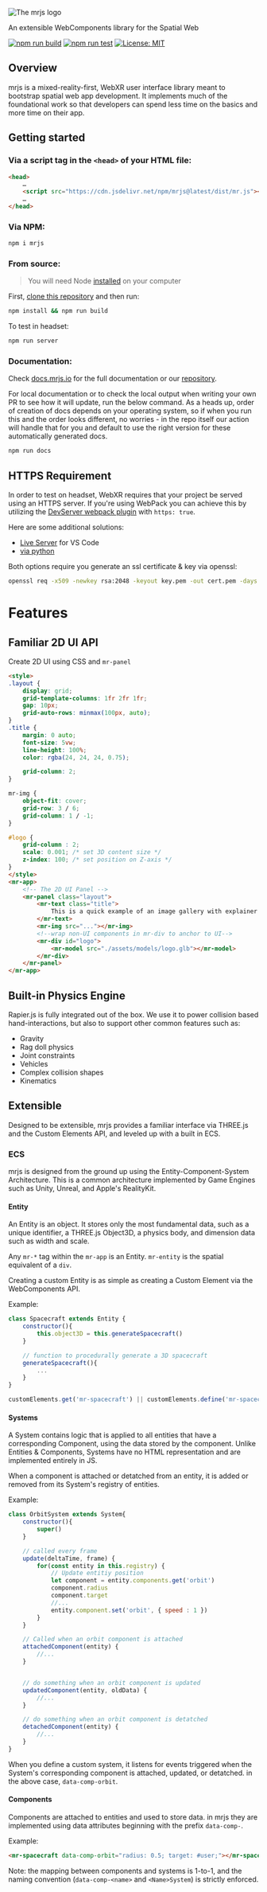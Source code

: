 ![The mrjs logo](https://docs.mrjs.io/static/mrjs_nopadding.svg)

An extensible WebComponents library for the Spatial Web

[![npm run build](https://github.com/Volumetrics-io/mrjs/actions/workflows/build.yml/badge.svg)](https://github.com/Volumetrics-io/mrjs/actions/workflows/build.yml) [![npm run test](https://github.com/Volumetrics-io/mrjs/actions/workflows/test.yml/badge.svg)](https://github.com/Volumetrics-io/mrjs/actions/workflows/test.yml) [![License: MIT](https://img.shields.io/badge/License-MIT-blue.svg)](https://github.com/Volumetrics-io/mrjs/blob/main/LICENSE)
 
## Overview
 
mrjs is a mixed-reality-first, WebXR user interface library meant to bootstrap spatial web app development. It implements much of the foundational work so that developers can spend less time on the basics and more time on their app.
 
## Getting started
 
### Via a script tag in the `<head>` of your HTML file:

```html
<head>
    …
    <script src="https://cdn.jsdelivr.net/npm/mrjs@latest/dist/mr.js"></script>
    …
</head>
```

### Via NPM:

```sh
npm i mrjs
```

### From source:

> You will need Node [installed](https://docs.npmjs.com/downloading-and-installing-node-js-and-npm) on your computer

First, [clone this repository](https://docs.github.com/en/get-started/getting-started-with-git/about-remote-repositories) and then run:

```sh
npm install && npm run build
```

To test in headset:

```sh
npm run server
```

### Documentation:

Check [docs.mrjs.io](https://docs.mrjs.io) for the full documentation or our [repository](https://github.com/Volumetrics-io/documentation).

For local documentation or to check the local output when writing your own PR to see how it will update, run the below command. As a heads up, order of creation of docs depends on your operating system, so if when you run this and the order looks different, no worries - in the repo itself our action will handle that for you and default to use the right version for these automatically generated docs.

```sh
npm run docs
```

## HTTPS Requirement

In order to test on headset, WebXR requires that your project be served using an HTTPS server. If you're using WebPack you can achieve this by utilizing the [DevServer webpack plugin](https://webpack.js.org/configuration/dev-server/) with `https: true`. 

Here are some additional solutions:

- [Live Server](https://marketplace.visualstudio.com/items?itemName=ritwickdey.LiveServer) for VS Code
- [via python](https://anvileight.com/blog/posts/simple-python-http-server/)

Both options require you generate an ssl certificate & key via openssl:

```sh
openssl req -x509 -newkey rsa:2048 -keyout key.pem -out cert.pem -days 365
```

# Features

## Familiar 2D UI API

Create 2D UI using CSS and `mr-panel`

```html
<style>
.layout {
    display: grid;
    grid-template-columns: 1fr 2fr 1fr;
    gap: 10px;
    grid-auto-rows: minmax(100px, auto);
}
.title {
    margin: 0 auto;
    font-size: 5vw;
    line-height: 100%;
    color: rgba(24, 24, 24, 0.75);

    grid-column: 2;
}

mr-img {
    object-fit: cover;
    grid-row: 3 / 6;
    grid-column: 1 / -1;
}

#logo {
    grid-column : 2;
    scale: 0.001; /* set 3D content size */
    z-index: 100; /* set position on Z-axis */
}
</style>
<mr-app>
    <!-- The 2D UI Panel -->
    <mr-panel class="layout">
        <mr-text class="title">
            This is a quick example of an image gallery with explainer text.
        </mr-text>
        <mr-img src="..."></mr-img>
        <!--wrap non-UI components in mr-div to anchor to UI-->
        <mr-div id="logo">
            <mr-model src="./assets/models/logo.glb"></mr-model> 
        </mr-div>
    </mr-panel>
</mr-app>
```

## Built-in Physics Engine

Rapier.js is fully integrated out of the box. We use it to power collision based hand-interactions, but also to support other common features such as:

- Gravity
- Rag doll physics
- Joint constraints
- Vehicles
- Complex collision shapes
- Kinematics

## Extensible

Designed to be extensible, mrjs provides a familiar interface via THREE.js and the Custom Elements API, and leveled up with a built in ECS.

### ECS

mrjs is designed from the ground up using the Entity-Component-System Architecture. This is a common architecture implemented by Game Engines such as Unity, Unreal, and Apple's RealityKit.

#### Entity

An Entity is an object. It stores only the most fundamental data, such as a unique identifier, a THREE.js Object3D, a physics body, and dimension data such as width and scale.

Any `mr-*` tag within the `mr-app` is an Entity. `mr-entity` is the spatial equivalent of a `div`.

Creating a custom Entity is as simple as creating a Custom Element via the WebComponents API.

Example:

```js
class Spacecraft extends Entity {
    constructor(){
        this.object3D = this.generateSpacecraft()
    }

    // function to procedurally generate a 3D spacecraft
    generateSpacecraft(){
        ...
    }
}

customElements.get('mr-spacecraft') || customElements.define('mr-spacecraft', Spacecraft)
```

#### Systems

A System contains logic that is applied to all entities that have a corresponding Component, using the data stored by the component. Unlike Entities & Components, Systems have no HTML representation and are implemented entirely in JS.

When a component is attached or detatched from an entity, it is added or removed from its System's registry of entities.

Example:

```js
class OrbitSystem extends System{
    constructor(){
        super()
    }

    // called every frame
    update(deltaTime, frame) {
        for(const entity in this.registry) {
            // Update entitiy position
            let component = entity.components.get('orbit')
            component.radius
            component.target
            //...
            entity.component.set('orbit', { speed : 1 })
        }
    }

    // Called when an orbit component is attached
    attachedComponent(entity) {
        //...
    }


    // do something when an orbit component is updated
    updatedComponent(entity, oldData) {
        //...
    }

    // do something when an orbit component is detatched
    detachedComponent(entity) {
        //...
    }
}
```

When you define a custom system, it listens for events triggered when the System's corresponding component is attached, updated, or detatched. in the above case, `data-comp-orbit`.

#### Components

Components are attached to entities and used to store data. in mrjs they are implemented using data attributes beginning with the prefix `data-comp-`.

Example:

```html
<mr-spacecraft data-comp-orbit="radius: 0.5; target: #user;"></mr-spacecraft>
```

Note: the mapping between components and systems is 1-to-1, and the naming convention (`data-comp-<name>` and `<Name>System`) is strictly enforced.
